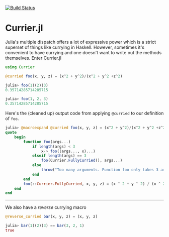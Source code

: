 [![Build Status](https://travis-ci.com/MasonProtter/Currier.jl.svg?branch=master)](https://travis-ci.com/MasonProtter/Currier.jl)

# Currier.jl

Julia's multiple dispatch offers a lot of expressive power which is a strict superset of things like currying in Haskell. 
However, sometimes it's convenient to have currying and one doesn't want to write out the methods themselves. Enter Currier.jl
```julia
using Currier

@curried foo(x, y, z) = (x^2 + y^2)/(x^2 + y^2 +z^2)
```
```julia
julia> foo(1)(2)(3)
0.35714285714285715

julia> foo(1, 2, 3)
0.35714285714285715
```
Here's the (cleaned up) output code from applying `@curried` to our definition of `foo`. 
```julia
julia> @macroexpand @curried foo(x, y, z) = (x^2 + y^2)/(x^2 + y^2 +z^2)
quote
    begin
        function foo(args...)
            if length(args) < 3
                x-> foo((args..., x)...)
            elseif length(args) == 3
                foo(Currier.FullyCurried(), args...)
            else
                throw("Too many arguments. Function foo only takes 3 arguments")
            end
        end
        foo(::Currier.FullyCurried, x, y, z) = (x ^ 2 + y ^ 2) / (x ^ 2 + y ^ 2 + z ^ 2)
    end
end
```

_____

We also have a *reverse* currying macro
```julia
@reverse_curried bar(x, y, z) = (x, y, z)

julia> bar(1)(2)(3) == bar(3, 2, 1)
true
```
